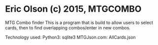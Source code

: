 # Eric Olson (c) 2015,  MTGCOMBO

MTG Combo finder
This is a program that is build to allow users to select cards, then to 
find overlapping combos/enter in new combos.

Technology used:
Python3: sqlite3
MTGJson.com: AllCards.json

